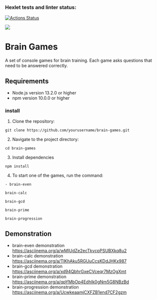 ### Hexlet tests and linter status:

[![Actions Status](https://github.com/KateAedon/frontend-project-44/actions/workflows/hexlet-check.yml/badge.svg)](https://github.com/KateAedon/frontend-project-44/actions)

<a href="https://codeclimate.com/github/KateAedon/frontend-project-44/maintainability"><img src="https://api.codeclimate.com/v1/badges/c090e0927605a0afed58/maintainability" /></a>

# Brain Games

A set of console games for brain training. Each game asks questions that need to be answered correctly.

## Requirements

- Node.js version 13.2.0 or higher
- npm version 10.0.0 or higher

### install

1. Clone the repository:
```
git clone https://github.com/yourusername/brain-games.git
```
2. Navigate to the project directory:
```
cd brain-games
```
3. Install dependencies
```
npm install
```

4. To start one of the games, run the command:
```
- brain-even
```
```
brain-calc
```
```
brain-gcd
```
```
brain-prime
```
```
brain-progression
```

## Demonstration
- brain-even demonstration https://asciinema.org/a/wMIUdZe2ecTkvcpPSUBXkq8u2
- brain-calc demonstration https://asciinema.org/a/TlKhAku5RGUuCcsKDdJHKx987
- brain-gcd demonstration https://asciinema.org/a/xd94QbhrGxeCVceqr7MzOgXmt
- brain-prime demonstration https://asciinema.org/a/qpYMbOp4EdhIk0gNm5G8NBzBd
- brain-progression demonstration https://asciinema.org/a/UcwkeaamjCXFZB1end7CF2gzm
